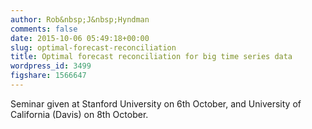 ```yaml
---
author: Rob&nbsp;J&nbsp;Hyndman
comments: false
date: 2015-10-06 05:49:18+00:00
slug: optimal-forecast-reconciliation
title: Optimal forecast reconciliation for big time series data
wordpress_id: 3499
figshare: 1566647
---
```


Seminar given at Stanford University on 6th October, and University of California (Davis) on 8th October.



